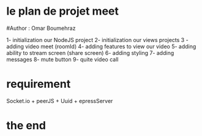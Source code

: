 # le plan de projet meet 
#Author : Omar Boumehraz 

1- initialization our NodeJS project
2- initialization our views projects
3 - adding video meet (roomId) 
4- adding features to view our video
5- adding ability to stream screen (share screen)
6- adding styling
7- adding messages 
8- mute button 
9- quite video call 

# requirement 
Socket.io + peerJS + Uuid + epressServer 

# the end 